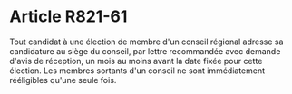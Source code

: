 # Article R821-61

Tout candidat à une élection de membre d'un conseil régional adresse sa candidature au siège du conseil, par lettre recommandée avec demande d'avis de réception, un mois au moins avant la date fixée pour cette élection.   Les membres sortants d'un conseil ne sont immédiatement rééligibles qu'une seule fois.